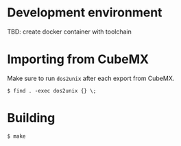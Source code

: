# Development environment

TBD: create docker container with toolchain

# Importing from CubeMX

Make sure to run `dos2unix` after each export from CubeMX.

```
$ find . -exec dos2unix {} \;
```

# Building

```
$ make
```
